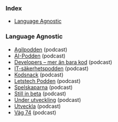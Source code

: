 ### Index

* [Language Agnostic](#language-agnostic)


### Language Agnostic

* [Agilpodden](https://www.agilpodden.se) (podcast)
* [AI-Podden](https://ai-podden.se) (podcast)
* [Developers – mer än bara kod](https://www.developerspodcast.com) (podcast)
* [IT-säkerhetspodden](https://www.itsakerhetspodden.se) (podcast)
* [Kodsnack](http://kodsnack.se) (podcast)
* [Letstech Podden](https://letstech.libsyn.com) (podcast)
* [Spelskaparna](https://spelskaparna.com) (podcast)
* [Still in beta](http://stillinbeta.se) (podcast)
* [Under utveckling](https://underutveckling.libsyn.com) (podcast)
* [Utveckla](https://consid.se/podd/utveckla) (podcast)
* [Väg 74](https://www.agical.se/pod) (podcast)
